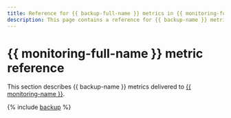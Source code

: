 ```yaml
---
title: Reference for {{ backup-full-name }} metrics in {{ monitoring-full-name }}
description: This page contains a reference for {{ backup-name }} metrics delivered to {{ monitoring-full-name }}.
---
```


# {{ monitoring-full-name }} metric reference


This section describes {{ backup-name }} metrics delivered to [{{ monitoring-name }}](../monitoring/).

{% include [backup](../_includes/monitoring/metrics-ref/backup.md) %}